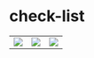 # check-list


<table>
  <tr>
    <td>
      <image src="images/tictactoe1.jpg"></image>
    </td>
    <td>
      <image src="images/tictactoe2.jpg"></image>
    </td>
    <td>
      <image src="images/tictactoe2.jpg"></image>
    </td>
  </tr>
 </table>

